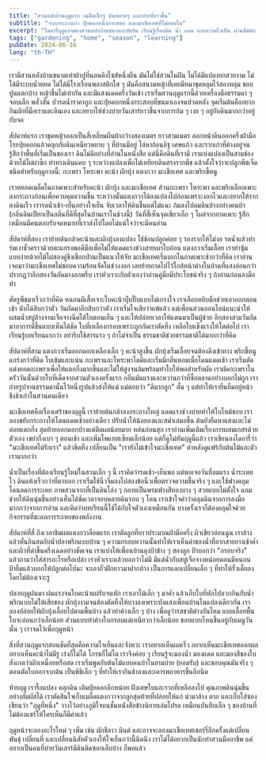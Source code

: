 ```yaml
---
title: "สวนหลังบ้านฤดูแรก เมล็ดเล็กๆ ดินหยาบๆ และบ่ายที่ยาวขึ้น"
subtitle: "จากกระถางเก่า ปุ๋ยคอกหนึ่งกระสอบ และมะเขือเทศที่ไม่ยอมโต"
excerpt: "ไดอารี่ฤดูแรกของสวนหลังบ้านขนาดกะทัดรัด เรียนรู้เรื่องดิน น้ำ แดด และความใจเย็น ผ่านพืชผัก 7 ชนิดที่ปลูกจริง กินจริง ล้มเหลวจริง"
tags: ["gardening", "home", "season", "learning"]
pubDate: 2024-06-16
lang: "th-TH"
---
```


เรามีสวนหลังบ้านขนาดเท่าผ้าปูที่นอนคิงไซส์หนึ่งผืน มันไม่ใช่สวนในฝัน ไม่ได้มีแปลงยกสวยงาม ไม่ได้มีระบบน้ำหยด ไม่ได้มีโรงเรือนพลาสติกใส ๆ มันคือสนามหญ้าที่เคยมีหมาขุดหลุมไว้สองหลุม ขอบปูนแตกบ้าง หญ้าขึ้นไม่เท่ากัน และมีแสงแดดครึ่งวันเช้า เราเริ่มสวนฤดูแรกนี้ด้วยเครื่องมือธรรมดา ๆ จอบเล็ก พลั่วสั้น บัวรดน้ำราคาถูก และปุ๋ยคอกหนึ่งกระสอบที่ขนมาเองจนปวดหลัง จุดเริ่มต้นคืออยากกินผักที่มือเราแตะดินเอง และอยากให้ช่วงบ่ายวันเสาร์ยาวขึ้นจากการก้ม ๆ เงย ๆ อยู่กับดินมากกว่าอยู่กับจอ

สัปดาห์แรก เราขุดหญ้าออกเป็นสี่เหลี่ยมผืนผ้ากว้างสองเมตร ยาวสามเมตร ลอกหน้าดินออกครึ่งฝ่ามือ โรยปุ๋ยคอกแล้วคลุกกับดินเหนียวหยาบ ๆ ที่บ้านมีอยู่ ไล่หาก้อนอิฐ เศษแก้ว และรากเก่าที่ค้างอยู่จนรู้สึกว่าพื้นที่เริ่มเป็นของเรา ดินไม่ดีอย่างที่อ่านในหนังสือ แต่นี่คือดินที่เรามี เราแบ่งแปลงเป็นสามช่องด้วยไม้ไผ่ผ่าซีก ทำทางเดินแคบ ๆ ระหว่างแปลงเพื่อไม่เหยียบดินตรงรากพืช แล้วตั้งใจว่าจะปลูกพืชเจ็ดชนิดสำหรับฤดูกาลนี้: กะเพรา โหระพา คะน้า ผักบุ้ง แตงกวา มะเขือเทศ และพริกขี้หนู

เราหยอดเมล็ดในถาดเพาะสำหรับคะน้า ผักบุ้ง และมะเขือเทศ ส่วนกะเพรา โหระพา และพริกเลือกเพาะลงกระถางก่อนเพื่อควบคุมความชื้น ระหว่างนั้นแตงกวาได้ลงแปลงไปก่อนเพราะงอกไวและอยากให้รากลงดินเร็ว เรารดน้ำเช้า-เย็นอย่างใจเย็น จับเวลาให้ดินชื้นแต่ไม่แฉะ ก้มลงไปดมดินบ้างอย่างคนบ้า (กลิ่นดินเปียกเป็นกลิ่นที่ดีที่สุดในบ้านเราในช่วงนี้) วันที่สี่เห็นจุดเขียวเล็ก ๆ โผล่จากถาดเพาะ รู้สึกเหมือนมีคนตอบรับจดหมายที่เราส่งไปโดยไม่แน่ใจว่าจะมีคนอ่าน

สัปดาห์ที่สอง เราย้ายต้นกล้าคะน้าและผักบุ้งลงแปลง ใช้ช้อนปลูกค่อย ๆ รองรากให้ไม่งอ รดน้ำแล้วทำร่มเงาชั่วคราวด้วยตะแกรงพอดีมือเพื่อไม่ให้แดดแรงช่วงสายเผาใบอ่อน แตงกวาเริ่มเลื้อย เราทำซุ้มแบบง่ายด้วยไม้ไผ่สองคู่ขึงเชือกป่านเป็นแนวให้จับ มะเขือเทศเริ่มงอกในถาดเพาะช้ากว่าที่คิด เราอ่านเจอมาว่ามะเขือเทศไม่ชอบความร้อนจัดในช่วงงอก เลยย้ายถาดไปไว้ใกล้หน้าต่างในบ้านที่แสงอ่อนกว่า ปรากฏว่าอีกสองวันถัดมางอกพรึ่บ เราหัวเราะกับตัวเองว่าอ่านคู่มือมีประโยชน์จริง ๆ ถ้าอ่านก่อนลงมือทำ

ศัตรูพืชมาเร็วกว่าที่คิด หนอนผีเสื้อเจาะใบคะน้าปุ๊บปั๊บแบบไม่เกรงใจ เราเลือกหยิบมือช่วยเอาออกตอนเช้า นับได้สิบกว่าตัว วันถัดมาอีกสิบกว่าตัว เราเริ่มใจเสียว่าแพ้แล้ว แต่เพื่อนสวนออนไลน์แนะนำให้ผสมน้ำสบู่ล้างจานเจือจางฉีดใต้ใบตอนเย็น ๆ และให้ปล่อยเวลาให้แตนมาเป็นผู้ช่วย อีกสองสามวันถัดมาอาการดีขึ้นแบบเห็นได้ชัด ใบที่เหลืองกรอบเพราะถูกกัดเราตัดทิ้ง เหลือใบแข็งแรงให้โตต่อไป เราเรียนรู้บทเรียนแรกว่า อย่ารีบใช้สารแรง ๆ ถ้าไม่จำเป็น ธรรมชาติช่วยธรรมชาติได้มากกว่าที่คิด

สัปดาห์ที่สาม แตงกวาเริ่มออกดอกเหลืองเล็ก ๆ คะน้าสูงขึ้น ผักบุ้งเริ่มเลื้อยจนต้องดึงเข้าทาง พริกขี้หนูแกร่งกว่าที่คิด ใบเข้มและแน่น กะเพราและโหระพาโตดีและเริ่มมีกลิ่นหอมเมื่อโดนแดดเช้า เราเริ่มตัดแต่งยอดกะเพราเพื่อให้แตกกิ่งมากขึ้นและไม่ให้สูงจนล้มพร้อมทำใบให้พอสำหรับผัด เราผัดกะเพราในครัววันนั้นด้วยใบที่เด็ดจากสวนตัวเองครั้งแรก กลิ่นมันแรงและหวานกว่าที่ซื้อตลาดอย่างบอกไม่ถูก เราถ่ายรูปจานธรรมดานั้นไว้หนึ่งรูปแล้วส่งให้แม่ แม่ตอบว่า "ดีมากลูก" สั้น ๆ แต่ทำให้เรายืนยิ้มอยู่หน้าชิงช้าเก่าในสวนคนเดียว

มะเขือเทศคือเรื่องเศร้าของฤดูนี้ เราย้ายต้นกล้าลงกระถางใหญ่ แดดแรงช่วงบ่ายทำให้ใบไหม้ขอบ เราลองขยับกระถางให้โดนแดดเช้าอย่างเดียว ปรับน้ำให้น้อยลงและสม่ำเสมอขึ้น ต้นยังยืดหาแสงและไม่ค่อยแตกกิ่ง สุดท้ายออกดอกบ้างแต่ติดผลน้อยมาก หล่นก่อนสุก เราอ่านเพิ่มเติมเรื่องการผสมเกสรด้วยตัวเอง เขย่ากิ่งเบา ๆ ตอนเช้า และเพิ่มโพแทสเซียมเล็กน้อย แต่ก็ดูไม่ทันฤดูนี้แล้ว เราเขียนลงไดอารี่ว่า "มะเขือเทศไม่รักเรา" แล้วขีดทิ้ง เปลี่ยนเป็น "เรายังไม่เข้าใจมะเขือเทศ" คำหลังดูแฟร์กับต้นไม้และตัวเรามากกว่า

น้ำเป็นเรื่องที่ต้องเรียนรู้ใหม่ในสวนเล็ก ๆ นี้ เราคิดว่ารดเช้า-เย็นพอ แต่พอเจอวันที่ลมแรง น้ำระเหยไว ดินแห้งเร็วกว่าที่ตาบอก เราเริ่มใช้นิ้วจิ้มลงไปสองข้อนิ้วเพื่อตรวจความชื้นจริง ๆ และใช้ฟางคลุมโคนลดการระเหย ภาพสวนจากที่เป็นดินโล่ง ๆ กลายเป็นพรมฟางสีทองบาง ๆ สวยแบบไม่ตั้งใจ แถมช่วยให้ดินนุ่มขึ้นอย่างเห็นได้ชัดเวลาจอบคลายดินรอบ ๆ โคน เราเข้าใจคำว่าคลุมดินจากการลงมือมากกว่าจากการอ่าน และคิดว่าบทเรียนนี้ใช้ได้กับใจตัวเองเหมือนกัน บางครั้งเราก็ต้องคลุมใจด้วยกิจกรรมที่ชะลอการระเหยของพลังงาน

สัปดาห์ที่สี่ ถึงเวลาชิมผลแตงกวาล็อตแรก เราตัดลูกที่ยาวประมาณฝ่ามือครึ่ง ผิวเขียวอ่อนนูน เราล้างแล้วหั่นกินสดกับน้ำปลาพริกแบบบ้าน ๆ ความกรอบหวานนั้นทำให้เราเห็นค่าของน้ำที่ลากสายยางเช้าค่ำและผิวที่ดำขึ้นครึ่งเฉดอย่างชัดเจน เราแบ่งให้เพื่อนบ้านลุงป้าข้าง ๆ สองลูก ป้าบอกว่า "กรอบจริง" แล้วถามว่าใส่สารอะไรหรือเปล่า เราหัวเราะแล้วบอกว่าไม่มี มีแต่น้ำกับสบู่เจือจางหน่อยตอนมีหนอน ป้ายิ้มแล้วบอกให้ปลูกต่อไปนะ จะเอาถั่วฝักยาวมาฝากบ้าง เป็นการแลกเปลี่ยนเล็ก ๆ ที่ทำให้รั้วเตี้ยลงโดยไม่ต้องเจาะรู

ปลายฤดูฝนมา ฝนแรงจนใบคะน้าแผ่รับจนหัก เราเอาไม้เล็ก ๆ มาค้ำ แล้วเก็บใบที่หักไปลวกกินกับน้ำพริกแบบไม่ให้เสียของ ผักบุ้งงามจนต้องตัดทิ้งให้บางลงเพราะบังแสงเพื่อนบ้านในแปลงเดียวกัน เราลองปล่อยให้ผักบุ้งเลื้อยไปตามพื้นบ้าง แล้วทำค้างเล็ก ๆ บ้าง เพื่อดูว่ารสชาติต่างกันไหม แบบเลื้อยพื้นใบจะอ่อนกว่าเล็กน้อย ส่วนแบบทำค้างใบกรอบแต่เหนียวกว่าเล็กน้อย ชอบแบบไหนขึ้นอยู่กับเมนูวันนั้น ๆ เราจดไว้เพื่อฤดูหน้า

สิ่งที่สวนฤดูแรกสอนชัดที่สุดคือความใจเย็นและจังหวะ เราอยากเห็นผลเร็ว อยากเห็นมะเขือเทศออกผล อยากเห็นคะน้าไม่มีรู เร่งก็ไม่ได้ โกรธก็ไม่โต เราจึงค่อย ๆ เรียนรู้จะมองน้ำ มองแดด และมองสีของใบ สังเกตว่าผักเหนื่อยหรือสด เราเริ่มพูดกับต้นไม้แบบคนบ้าในยามบ่าย (ยอมรับ) และขอบคุณมันจริง ๆ ตอนตัดใบออกจากต้น เป็นพิธีเล็ก ๆ ที่ทำให้เรากินช้าลงและเคารพอาหารขึ้นอีกนิด

ท้ายฤดู เรารื้อแปลง คลุกดิน เติมปุ๋ยคอกอีกหน่อย ฝังเศษใบและรากที่เหลือลงไป คุณภาพดินนุ่มขึ้นอย่างสัมผัสได้ เราตัดสินใจเก็บเมล็ดแตงกวาจากลูกสุดท้ายที่ปล่อยให้แก่ นำมาล้าง ตาก และเก็บใส่ซองเขียนว่า "ฤดูที่หนึ่ง" วางไว้อย่างภูมิใจบนชั้นหนังสือข้างนิยายเล่มโปรด เหมือนบันทึกเล็ก ๆ ของบ้านที่ไม่ต้องแชร์ให้ใครเห็นก็มีค่าแล้ว

ฤดูหน้าจะลองอะไรใหม่ ๆ เพิ่ม เช่น ผักชีลาว มินต์ และอาจจะลองมะเขือเทศเชอร์รี่อีกครั้งแต่เปลี่ยนพันธุ์ เปลี่ยนที่ และเปลี่ยนนิสัยตัวเองให้ใจเย็นกว่านี้นิดนึง เราไม่ได้อยากเป็นนักทำสวนมืออาชีพ แค่อยากเป็นคนที่บ่ายวันเสาร์มีดินติดซอกเล็บบ้าง ก็พอแล้ว


